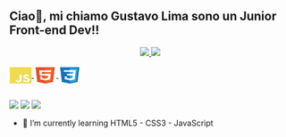 ## Ciao👋, mi chiamo Gustavo Lima sono un Junior Front-end Dev!!
<div align="center">
  <a href="https://github.com/GustoLima">
  <img height="180em" src="https://github-readme-stats.vercel.app/api?username=gustolima&show_icons=true&theme=dracula&include_all_commits=true&count_private=true"/>
  <img height="180em" src="https://github-readme-stats.vercel.app/api/top-langs/?username=gustolima&layout=compact&langs_count=7&theme=dracula"/>
</div>
<div style="display: inline_block"><br>
  <img align="center" alt="Gusto-Js" height="30" width="40" src="https://raw.githubusercontent.com/devicons/devicon/master/icons/javascript/javascript-plain.svg">
  <img align="center" alt="Gusto-HTML" height="30" width="40" src="https://raw.githubusercontent.com/devicons/devicon/master/icons/html5/html5-original.svg">
  <img align="center" alt="Gusto-CSS" height="30" width="40" src="https://raw.githubusercontent.com/devicons/devicon/master/icons/css3/css3-original.svg">
</div>

##

<div> 
<a href="https://instagram.com/gustoolima" target="_blank"><img src="https://img.shields.io/badge/-Instagram-%23E4405F?style=for-the-badge&logo=instagram&logoColor=white" target="_blank"></a>
<a href = "mailto:gustavoferreiralima97@gmail.com"><img src="https://img.shields.io/badge/-Gmail-%23333?style=for-the-badge&logo=gmail&logoColor=white" target="_blank"></a>
<a href="https://www.linkedin.com/in/gustavo-ferreira-lima-787874127/" target="_blank"><img src="https://img.shields.io/badge/-LinkedIn-%230077B5?style=for-the-badge&logo=linkedin&logoColor=white" target="_blank"></a> 

 <!--![Snake animation](https://github.com/rafaballerini/gustolima/blob/output/github-contribution-grid-snake.svg)-->
 
</div>

<!-- - 👀 I’m interested in ... -->
- 🌱 I’m currently learning HTML5 - CSS3 - JavaScript
<!---
GustoLima/GustoLima is a ✨ special ✨ repository because its `README.md` (this file) appears on your GitHub profile.
You can click the Preview link to take a look at your changes.
--->
